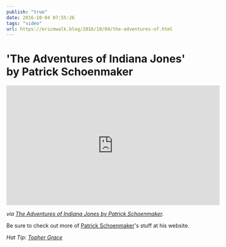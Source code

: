 ```yaml
---
publish: "true"
date: 2016-10-04 07:55:26
tags: "video"
url: https://ericmwalk.blog/2016/10/04/the-adventures-of.html
---
```


# 'The Adventures of Indiana Jones' by Patrick Schoenmaker

<iframe width="560" height="315" src="https://www.youtube.com/embed/iE8v5WDbbC4" title="YouTube video player" frameborder="0" allow="accelerometer; autoplay; clipboard-write; encrypted-media; gyroscope; picture-in-picture" allowfullscreen></iframe>

*via <a href="http://www.patrickschoenmaker.com/adventures-indiana-jones/">The Adventures of Indiana Jones by Patrick Schoenmaker</a>.*

Be sure to check out more of <a href="http://www.patrickschoenmaker.com/" target="_blank">Patrick Schoenmaker</a>'s stuff at his website.

*Hat Tip: <a href="https://twitter.com/tophergrace" target="_blank">Topher Grace</a>*
